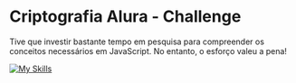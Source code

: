 # Criptografia Alura - Challenge

Tive que investir bastante tempo em pesquisa para compreender os conceitos necessários em JavaScript. No entanto, o esforço valeu a pena!

[![My Skills](https://skillicons.dev/icons?i=js,html,css)](https://skillicons.dev)
